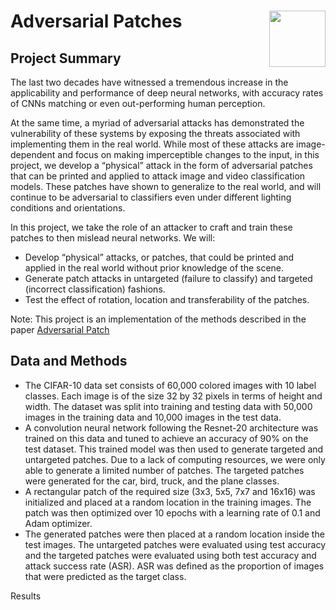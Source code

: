 # Adversarial Patches <img width=90 align="right" src="https://upload.wikimedia.org/wikipedia/commons/thumb/e/e6/Duke_University_logo.svg/1024px-Duke_University_logo.svg.png">

## Project Summary

The last two decades have witnessed a tremendous increase in the applicability and performance of deep neural networks, with accuracy rates of CNNs matching or even out-performing human perception. 

At the same time, a myriad of adversarial attacks has demonstrated the vulnerability of these systems by exposing the threats associated with implementing them in the real world. While most of these attacks are image-dependent and focus on making imperceptible changes to the input, in this project, we develop a “physical” attack in the form of  adversarial patches that can be printed and applied to attack image and video classification models.  These patches have shown to generalize to the real world, and will continue to be adversarial to classifiers even under different lighting conditions and orientations. 

In this project, we take the role of an attacker to craft and train these patches to then mislead neural networks. We will:
- Develop “physical” attacks, or patches, that could be printed and applied in the real world without prior knowledge of the scene. 
- Generate patch attacks in untargeted (failure to classify) and targeted (incorrect classification) fashions.
- Test the effect of rotation, location and transferability of the patches. 

Note: This project is an implementation of the methods described in the paper [Adversarial Patch](https://arxiv.org/abs/1712.09665)

## Data and Methods

- The CIFAR-10 data set consists of 60,000 colored images with 10 label classes. Each image is of the size 32 by 32 pixels in terms of height and width. The dataset was split into training and testing data with 50,000 images in the training data and 10,000 images in the test data.
- A convolution neural network following the Resnet-20 architecture was trained on this data and tuned to achieve an accuracy of 90% on the test dataset. This trained model was then used to generate targeted and untargeted patches. Due to a lack of computing resources, we were only able to generate a limited number of patches. The targeted patches were generated for the car, bird, truck, and the plane classes.
- A rectangular patch of the required size (3x3, 5x5, 7x7 and 16x16) was initialized and placed at a random location in the training images. The patch was then optimized over 10 epochs with a learning rate of 0.1 and Adam optimizer. 
- The generated patches were then placed at a random location inside the test images. The untargeted patches were evaluated using test accuracy and the targeted patches were evaluated using both test accuracy and attack success rate (ASR). ASR was defined as the proportion of images that were predicted as the target class. 

Results

